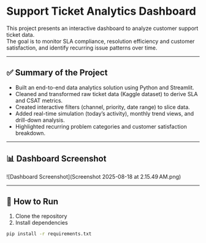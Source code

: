 # Support Ticket Analytics Dashboard

This project presents an interactive dashboard to analyze customer support ticket data.  
The goal is to monitor SLA compliance, resolution efficiency and customer satisfaction, and identify recurring issue patterns over time.

---

## ✅ Summary of the Project

- Built an end-to-end data analytics solution using Python and Streamlit.
- Cleaned and transformed raw ticket data (Kaggle dataset) to derive SLA and CSAT metrics.
- Created interactive filters (channel, priority, date range) to slice data.
- Added real-time simulation (today’s activity), monthly trend views, and drill-down analysis.
- Highlighted recurring problem categories and customer satisfaction breakdown.

---

## 📊 Dashboard Screenshot  
![Dashboard Screenshot](Screenshot 2025-08-18 at 2.15.49 AM.png)

---

## 🚀 How to Run

1. Clone the repository  
2. Install dependencies  
```bash
pip install -r requirements.txt


